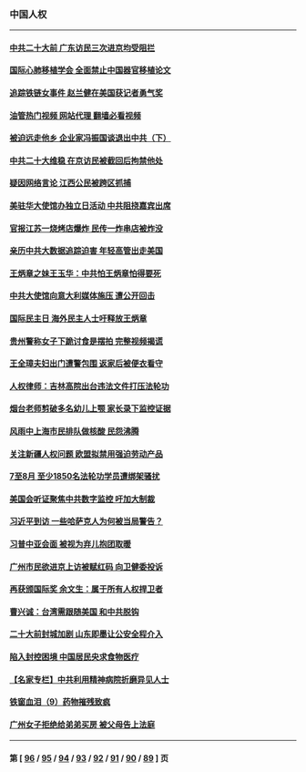 ### 中国人权
---
#### [中共二十大前 广东访民三次进京均受阻拦](../../pages/ncid278/n13828141.md?09200045) 
#### [国际心肺移植学会 全面禁止中国器官移植论文](../../pages/ncid278/n13827785.md?09200045) 
#### [追踪铁链女事件 赵兰健在美国获记者勇气奖](../../pages/ncid278/n13827296.md?09200045) 
#### [油管热门视频 网站代理 翻墙必看视频](http://209.222.30.114:81/youtube.html?09200045)
#### [被迫远走他乡 企业家冯振国谈退出中共（下）](../../pages/ncid278/n13827432.md?09200045) 
#### [中共二十大维稳 在京访民被截回后拘禁他处](../../pages/ncid278/n13827605.md?09200045) 
#### [疑因网络言论 江西公民被跨区抓捕](../../pages/ncid278/n13827298.md?09200045) 
#### [美驻华大使馆办独立日活动 中共阻挠嘉宾出席](../../pages/ncid278/n13827240.md?09200045) 
#### [官报江苏一烧烤店爆炸 民传一炸串店被炸没](../../pages/ncid278/n13827054.md?09200045) 
#### [亲历中共大数据追踪迫害 年轻高管出走美国](../../pages/ncid278/n13826859.md?09200045) 
#### [王炳章之妹王玉华：中共怕王炳章怕得要死](../../pages/ncid278/n13826911.md?09200045) 
#### [中共大使馆向意大利媒体施压 遭公开回击](../../pages/ncid278/n13826038.md?09200045) 
#### [国际民主日 海外民主人士吁释放王炳章](../../pages/ncid278/n13826558.md?09200045) 
#### [贵州警称女子下跪讨食是摆拍 完整视频揭谎](../../pages/ncid278/n13826144.md?09200045) 
#### [王全璋夫妇出门遭警包围 返家后被便衣看守](../../pages/ncid278/n13826096.md?09200045) 
#### [人权律师：吉林高院出台违法文件打压法轮功](../../pages/ncid278/n13825665.md?09200045) 
#### [烟台老师剪破多名幼儿上颚 家长录下监控证据](../../pages/ncid278/n13825668.md?09200045) 
#### [风雨中上海市民排队做核酸 民怨沸腾](../../pages/ncid278/n13825281.md?09200045) 
#### [关注新疆人权问题 欧盟拟禁用强迫劳动产品](../../pages/ncid278/n13825131.md?09200045) 
#### [7至8月 至少1850名法轮功学员遭绑架骚扰](../../pages/ncid278/n13824925.md?09200045) 
#### [美国会听证聚焦中共数字监控 吁加大制裁](../../pages/ncid278/n13825083.md?09200045) 
#### [习近平到访 一些哈萨克人为何被当局警告？](../../pages/ncid278/n13824905.md?09200045) 
#### [习普中亚会面 被视为弃儿抱团取暖](../../pages/ncid278/n13824963.md?09200045) 
#### [广州市民欲进京上访被赋红码 向卫健委投诉](../../pages/ncid278/n13824766.md?09200045) 
#### [再获颁国际奖 余文生：属于所有人权捍卫者](../../pages/ncid278/n13824702.md?09200045) 
#### [曹兴诚：台湾需跟随美国 和中共脱钩](../../pages/ncid278/n13824177.md?09200045) 
#### [二十大前封城加剧 山东即墨让公安全程介入](../../pages/ncid278/n13824364.md?09200045) 
#### [陷入封控困境 中国居民央求食物医疗](../../pages/ncid278/n13823589.md?09200045) 
#### [【名家专栏】中共利用精神病院折磨异见人士](../../pages/ncid278/n13823233.md?09200045) 
#### [铁窗血泪（9）药物摧残致疯](../../pages/ncid278/n13819243.md?09200045) 
#### [广州女子拒绝给弟弟买房 被父母告上法庭](../../pages/ncid278/n13823195.md?09200045) 

---
#### 第 [ [96](./96.md?09200045) / [95](./95.md?09200045) / [94](./94.md?09200045) / [93](./93.md?09200045) / [92](./92.md?09200045) / [91](./91.md?09200045) / [90](./90.md?09200045) / [89](./89.md?09200045) ] 页

